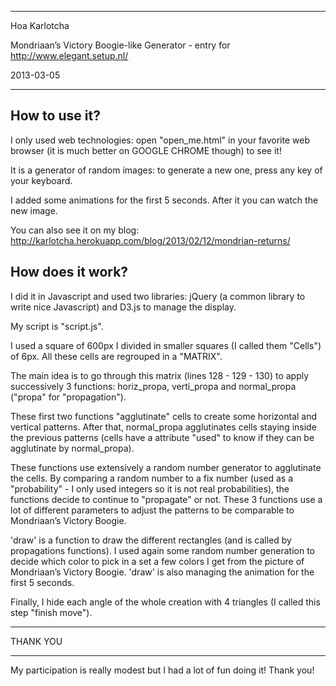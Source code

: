 ******************************************************************************************
Hoa Karlotcha

Mondriaan’s Victory Boogie-like Generator - entry for http://www.elegant.setup.nl/

2013-03-05
******************************************************************************************

## How to use it? 

I only used web technologies: open "open_me.html" in your favorite web browser (it 
is much better on GOOGLE CHROME though) to see it! 

It is a generator of random images: to generate a new one, press any key of your
keyboard.

I added some animations for the first 5 seconds. After it you can watch the new
image. 

You can also see it on my blog: 
http://karlotcha.herokuapp.com/blog/2013/02/12/mondrian-returns/

## How does it work? 

I did it in Javascript and used two libraries: jQuery (a common library to write nice 
Javascript) and D3.js to manage the display.

My script is "script.js". 

I used a square of 600px I divided in smaller squares (I called them "Cells") of 6px.
All these cells are regrouped in a "MATRIX".

The main idea is to go through this matrix (lines 128 - 129 - 130) to apply successively 
3 functions: horiz_propa, verti_propa and normal_propa ("propa" for "propagation").

These first two functions "agglutinate" cells to create some horizontal and vertical patterns.
After that, normal_propa agglutinates cells staying inside the previous patterns (cells have a 
attribute "used" to know if they can be agglutinate by normal_propa). 

These functions use extensively a random number generator to agglutinate the cells. By comparing 
a random number to a fix number (used as a "probability" - I only used integers so it is not 
real probabilities), the functions decide to continue to "propagate" or not. 
These 3 functions use a lot of different parameters to adjust the patterns to be comparable to 
Mondriaan’s Victory Boogie. 

'draw' is a function to draw the different rectangles (and is called by propagations functions). 
I used again some random number generation to decide which color to pick in a set a few colors 
I get from the picture of Mondriaan’s Victory Boogie. 'draw' is also managing the animation for 
the first 5 seconds. 

Finally, I hide each angle of the whole creation with 4 triangles (I called this step "finish move"). 

******************************************************************************************
THANK YOU
******************************************************************************************
My participation is really modest but I had a lot of fun doing it! Thank you!
